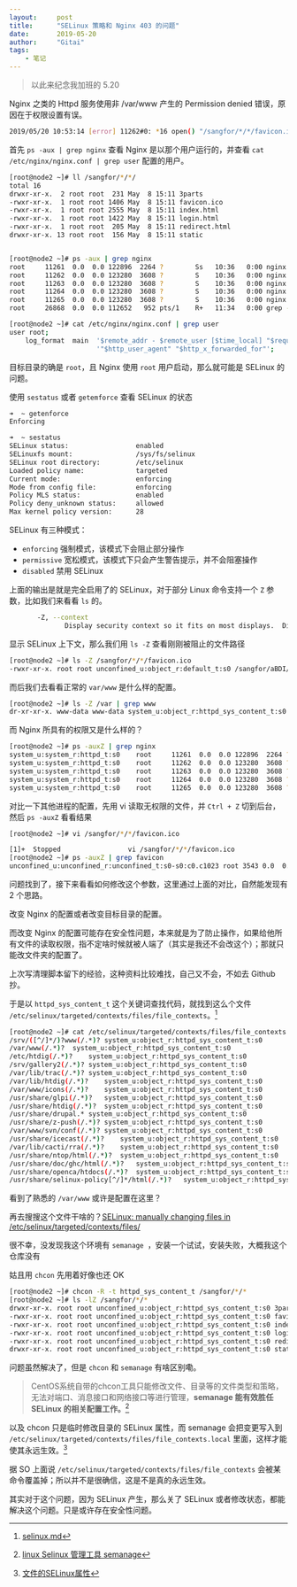 ```yaml
---
layout:     post
title:      "SELinux 策略和 Nginx 403 的问题"
date:       2019-05-20
author:     "Gitai"
tags:
    - 笔记
---
```


> 以此来纪念我加班的 5.20

Nginx 之类的 Httpd 服务使用非 /var/www 产生的 Permission denied 错误，原因在于权限设置有误。

```bash
2019/05/20 10:53:14 [error] 11262#0: *16 open() "/sangfor/*/*/favicon.ico" failed (13: Permission denied), client: 200.200.211.97, server: localhost, request: "GET /favicon.ico HTTP/1.1", host: "10.58.12.67", referrer: "http://10.58.12.67/"
```

<!--more-->


首先 `ps -aux | grep nginx` 查看 Nginx 是以那个用户运行的，并查看 `cat /etc/nginx/nginx.conf | grep user` 配置的用户。

```bash
[root@node2 ~]# ll /sangfor/*/*/
total 16
drwxr-xr-x.  2 root root  231 May  8 15:11 3parts
-rwxr-xr-x.  1 root root 1406 May  8 15:11 favicon.ico
-rwxr-xr-x.  1 root root 2555 May  8 15:11 index.html
-rwxr-xr-x.  1 root root 1422 May  8 15:11 login.html
-rwxr-xr-x.  1 root root  205 May  8 15:11 redirect.html
drwxr-xr-x. 13 root root  156 May  8 15:11 static


[root@node2 ~]# ps -aux | grep nginx
root     11261  0.0  0.0 122896  2264 ?        Ss   10:36   0:00 nginx: master process /usr/sbin/nginx
root     11262  0.0  0.0 123280  3608 ?        S    10:36   0:00 nginx: worker process
root     11263  0.0  0.0 123280  3608 ?        S    10:36   0:00 nginx: worker process
root     11264  0.0  0.0 123280  3608 ?        S    10:36   0:00 nginx: worker process
root     11265  0.0  0.0 123280  3608 ?        S    10:36   0:00 nginx: worker process
root     26868  0.0  0.0 112652   952 pts/1    R+   11:34   0:00 grep --color=auto nginx

[root@node2 ~]# cat /etc/nginx/nginx.conf | grep user
user root;
    log_format  main  '$remote_addr - $remote_user [$time_local] "$request" '
                      '"$http_user_agent" "$http_x_forwarded_for"';

```

目标目录的确是 `root`，且 Nginx 使用 `root` 用户启动，那么就可能是 SELinux 的问题。

使用 `sestatus` 或者 `getemforce` 查看 SELinux 的状态

```bash
➜  ~ getenforce
Enforcing

➜  ~ sestatus
SELinux status:                 enabled
SELinuxfs mount:                /sys/fs/selinux
SELinux root directory:         /etc/selinux
Loaded policy name:             targeted
Current mode:                   enforcing
Mode from config file:          enforcing
Policy MLS status:              enabled
Policy deny_unknown status:     allowed
Max kernel policy version:      28

```

SELinux 有三种模式：

* `enforcing` 强制模式，该模式下会阻止部分操作
* `permissive` 宽松模式，该模式下只会产生警告提示，并不会阻塞操作
* `disabled` 禁用 SELinux

上面的输出是就是完全启用了的 SELinux，对于部分 Linux 命令支持一个 `Z` 参数，比如我们来看看 `ls` 的。

```bash
       -Z, --context
              Display security context so it fits on most displays.  Displays only mode, user, group, security context and file name.
```

显示 SELinux 上下文，那么我们用 `ls -Z` 查看刚刚被阻止的文件路径

```bash
[root@node2 ~]# ls -Z /sangfor/*/*/favicon.ico
-rwxr-xr-x. root root unconfined_u:object_r:default_t:s0 /sangfor/aBDI/sdp-web/favicon.ico
```

而后我们去看看正常的 `var/www` 是什么样的配置。

```bash
[root@node2 ~]# ls -Z /var | grep www
dr-xr-xr-x. www-data www-data system_u:object_r:httpd_sys_content_t:s0 www
```

而 Nginx 所具有的权限又是什么样的？

```bash
[root@node2 ~]# ps -auxZ | grep nginx
system_u:system_r:httpd_t:s0    root     11261  0.0  0.0 122896  2264 ?        Ss   10:36   0:00 nginx: master process /usr/sbin/nginx
system_u:system_r:httpd_t:s0    root     11262  0.0  0.0 123280  3608 ?        S    10:36   0:00 nginx: worker process
system_u:system_r:httpd_t:s0    root     11263  0.0  0.0 123280  3608 ?        S    10:36   0:00 nginx: worker process
system_u:system_r:httpd_t:s0    root     11264  0.0  0.0 123280  3608 ?        S    10:36   0:00 nginx: worker process
system_u:system_r:httpd_t:s0    root     11265  0.0  0.0 123280  3608 ?        S    10:36   0:00 nginx: worker process
```

对比一下其他进程的配置，先用 vi 读取无权限的文件，并 `Ctrl + Z` 切到后台，然后 `ps -auxZ` 看看结果

```bash
[root@node2 ~]# vi /sangfor/*/*/favicon.ico

[1]+  Stopped                 vi /sangfor/*/*/favicon.ico
[root@node2 ~]# ps -auxZ | grep favicon
unconfined_u:unconfined_r:unconfined_t:s0-s0:c0.c1023 root 3543 0.0  0.0 126436 1816 pts/1 T 11:52   0:00 vi /sangfor/aBDI/sdp-web/favicon.ico
```

问题找到了，接下来看看如何修改这个参数，这里通过上面的对比，自然能发现有 2 个思路。

改变 Nginx 的配置或者改变目标目录的配置。

而改变 Nginx 的配置可能存在安全性问题，本来就是为了防止操作，如果给他所有文件的读取权限，指不定啥时候就被人端了（其实是我还不会改这个）；那就只能改文件夹的配置了。

上次写清理脚本留下的经验，这种资料比较难找，自己又不会，不如去 Github 抄。

于是以 `httpd_sys_content_t` 这个关键词查找代码，就找到这么个文件 `/etc/selinux/targeted/contexts/files/file_contexts`。[^selinux.md]

```bash
[root@node2 ~]# cat /etc/selinux/targeted/contexts/files/file_contexts | grep httpd_sys_content
/srv/([^/]*/)?www(/.*)?	system_u:object_r:httpd_sys_content_t:s0
/var/www(/.*)?	system_u:object_r:httpd_sys_content_t:s0
/etc/htdig(/.*)?	system_u:object_r:httpd_sys_content_t:s0
/srv/gallery2(/.*)?	system_u:object_r:httpd_sys_content_t:s0
/var/lib/trac(/.*)?	system_u:object_r:httpd_sys_content_t:s0
/var/lib/htdig(/.*)?	system_u:object_r:httpd_sys_content_t:s0
/var/www/icons(/.*)?	system_u:object_r:httpd_sys_content_t:s0
/usr/share/glpi(/.*)?	system_u:object_r:httpd_sys_content_t:s0
/usr/share/htdig(/.*)?	system_u:object_r:httpd_sys_content_t:s0
/usr/share/drupal.*	system_u:object_r:httpd_sys_content_t:s0
/usr/share/z-push(/.*)?	system_u:object_r:httpd_sys_content_t:s0
/var/www/svn/conf(/.*)?	system_u:object_r:httpd_sys_content_t:s0
/usr/share/icecast(/.*)?	system_u:object_r:httpd_sys_content_t:s0
/var/lib/cacti/rra(/.*)?	system_u:object_r:httpd_sys_content_t:s0
/usr/share/ntop/html(/.*)?	system_u:object_r:httpd_sys_content_t:s0
/usr/share/doc/ghc/html(/.*)?	system_u:object_r:httpd_sys_content_t:s0
/usr/share/openca/htdocs(/.*)?	system_u:object_r:httpd_sys_content_t:s0
/usr/share/selinux-policy[^/]*/html(/.*)?	system_u:object_r:httpd_sys_content_t:s0
```

看到了熟悉的 `/var/www` 或许是配置在这里？

再去搜搜这个文件干啥的？[SELinux: manually changing files in /etc/selinux/targeted/contexts/files/](https://serverfault.com/questions/752565/selinux-manually-changing-files-in-etc-selinux-targeted-contexts-files)

很不幸，没发现我这个环境有 `semanage `，安装一个试试，安装失败，大概我这个仓库没有

姑且用 `chcon` 先用着好像也还 OK

```bash
[root@node2 ~]# chcon -R -t httpd_sys_content_t /sangfor/*/*
[root@node2 ~]# ls -lZ /sangfor/*/*
drwxr-xr-x. root root unconfined_u:object_r:httpd_sys_content_t:s0 3parts
-rwxr-xr-x. root root unconfined_u:object_r:httpd_sys_content_t:s0 favicon.ico
-rwxr-xr-x. root root unconfined_u:object_r:httpd_sys_content_t:s0 index.html
-rwxr-xr-x. root root unconfined_u:object_r:httpd_sys_content_t:s0 login.html
-rwxr-xr-x. root root unconfined_u:object_r:httpd_sys_content_t:s0 redirect.html
drwxr-xr-x. root root unconfined_u:object_r:httpd_sys_content_t:s0 static
```

问题虽然解决了，但是 `chcon` 和 `semanage` 有啥区别嘞。

> CentOS系统自带的chcon工具只能修改文件、目录等的文件类型和策略，无法对端口、消息接口和网络接口等进行管理，**semanage 能有效胜任 SELinux 的相关配置工作。**[^semanage]


以及 chcon 只是临时修改目录的 SELinux 属性，而 semanage 会把变更写入到 `/etc/selinux/targeted/contexts/files/file_contexts.local` 里面，这样才能使其永远生效。[^file_selinux]

据 SO 上面说 `/etc/selinux/targeted/contexts/files/file_contexts` 会被某命令覆盖掉；所以并不是很确信，这是不是真的永远生效。

其实对于这个问题，因为 SELinux 产生，那么关了 SELinux 或者修改状态，都能解决这个问题。只是或许存在安全性问题。



[^selinux.md]: [selinux.md](https://github.com/nsmithdev/docs/blob/ca735b8d88fd08f9d33ddcd04eb889b9352a1f09/docs/Linux/selinux.md)

[^semanage]: [linux Selinux 管理工具 semanage](https://blog.csdn.net/u011630575/article/details/52068959)

[^file_selinux]: [文件的SELinux属性](https://blog.51cto.com/stlong/1559468)

